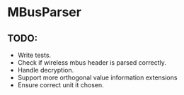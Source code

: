 # MBusParser

## TODO:

- Write tests.
- Check if wireless mbus header is parsed correctly.
- Handle decryption.
- Support more orthogonal value information extensions
- Ensure correct unit it chosen.
